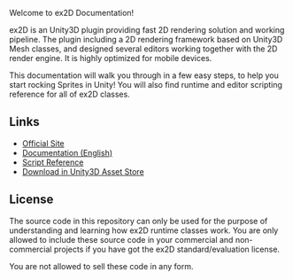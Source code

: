 Welcome to ex2D Documentation!

ex2D is an Unity3D plugin providing fast 2D rendering solution and working pipeline. The plugin including a 2D rendering framework based on Unity3D Mesh classes, and designed several editors working together with the 2D render engine. It is highly optimized for mobile devices.

This documentation will walk you through in a few easy steps, to help you start rocking Sprites in Unity! You will also find runtime and editor scripting reference for all of ex2D classes.

## Links

* [Official Site](http://www.ex-dev.com/ex2d) 
* [Documentation (English)](https://github.com/jwu/ex2D_Runtime/wiki)
* [Script Reference](TODO)
* [Download in Unity3D Asset Store](http://u3d.as/content/ex-dev-team/ex2d-v1-0-0/2eJ)

## License

The source code in this repository can only be used for the purpose of understanding and learning how ex2D runtime classes work. You are only allowed to include these source code in your commercial and non-commercial projects if you have got the ex2D standard/evaluation license.

You are not allowed to sell these code in any form.
